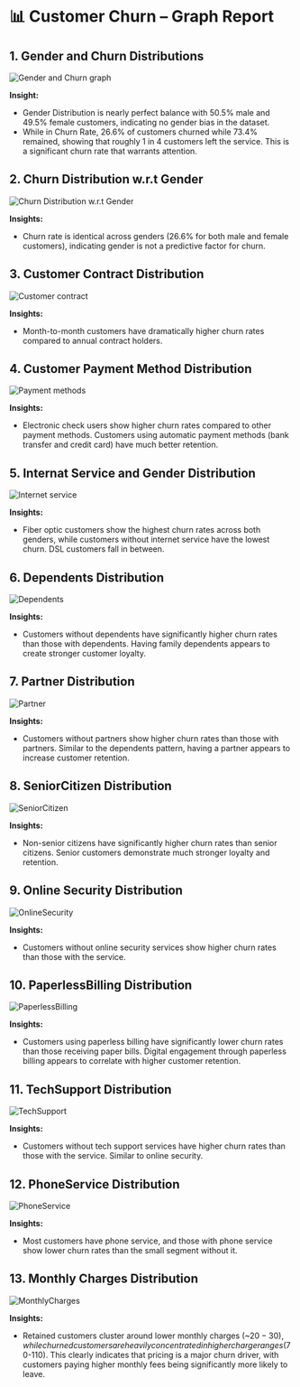 # 📊 Customer Churn – Graph Report

## 1. Gender and Churn Distributions
![Gender and Churn graph](./Images/gender-churn-graph.png)

**Insight:**  
- Gender Distribution is nearly perfect balance with 50.5% male and 49.5% female customers, indicating no gender bias in the dataset.
- While in Churn Rate, 26.6% of customers churned while 73.4% remained, showing that roughly 1 in 4 customers left the service. This is a significant churn rate that warrants attention.

## 2. Churn Distribution w.r.t Gender
![Churn Distribution w.r.t Gender](./Images/churn-distribution.png)

**Insights:**
- Churn rate is identical across genders (26.6% for both male and female customers), indicating gender is not a predictive factor for churn.

## 3. Customer Contract Distribution
![Customer contract](./Images/customer-contract.png)

**Insights:**
- Month-to-month customers have dramatically higher churn rates compared to annual contract holders.

## 4. Customer Payment Method Distribution
![Payment methods](./Images/payment-methods.png)

**Insights:**
- Electronic check users show higher churn rates compared to other payment methods. Customers using automatic payment methods (bank transfer and credit card) have much better retention.

## 5. Internat Service and Gender Distribution
![Internet service](./Images/internet-service.png)

**Insights:**
- Fiber optic customers show the highest churn rates across both genders, while customers without internet service have the lowest churn. DSL customers fall in between.

## 6. Dependents Distribution
![Dependents](./Images/dependents.png)

**Insights:**
- Customers without dependents have significantly higher churn rates than those with dependents. Having family dependents appears to create stronger customer loyalty.

## 7. Partner Distribution
![Partner](./Images/partner.png)

**Insights:**
- Customers without partners show higher churn rates than those with partners. Similar to the dependents pattern, having a partner appears to increase customer retention.

## 8. SeniorCitizen Distribution
![SeniorCitizen](./Images/seniorcitizen.png)

**Insights:**
- Non-senior citizens have significantly higher churn rates than senior citizens. Senior customers demonstrate much stronger loyalty and retention.

## 9. Online Security Distribution
![OnlineSecurity](./Images/online-security.png)

**Insights:**
- Customers without online security services show higher churn rates than those with the service.

## 10. PaperlessBilling Distribution
![PaperlessBilling](./Images/paperless-billing.png)

**Insights:**
- Customers using paperless billing have significantly lower churn rates than those receiving paper bills. Digital engagement through paperless billing appears to correlate with higher customer retention.

## 11. TechSupport Distribution
![TechSupport](./Images/techsupport.png)

**Insights:**
- Customers without tech support services have higher churn rates than those with the service. Similar to online security.

## 12. PhoneService Distribution
![PhoneService](./Images/phoneservice.png)

**Insights:**
- Most customers have phone service, and those with phone service show lower churn rates than the small segment without it.

## 13. Monthly Charges Distribution
![MonthlyCharges](./Images/monthly-charges.png)

**Insights:**
- Retained customers cluster around lower monthly charges (~$20-30), while churned customers are heavily concentrated in higher charge ranges ($70-110). This clearly indicates that pricing is a major churn driver, with customers paying higher monthly fees being significantly more likely to leave.